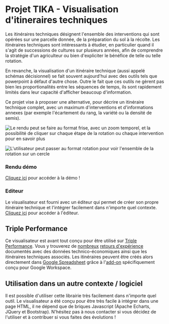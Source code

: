 # Projet TIKA - Visualisation d'itineraires techniques

Les itinéraires techniques désignent l'ensemble des interventions qui sont opérées sur une parcelle donnée, de la préparation du sol à la récolte. Les itinéraires techniques sont intéressants à étudier, en particulier quand il s'agit de successions de cultures sur plusieurs années, afin de comprendre la stratégie d'un agriculteur ou bien d'expliciter le bénéfice de telle ou telle rotation.

En revanche, la visualisation d'un itinéraire technique (aussi appelé schémas décisionnel) se fait souvent aujourd'hui avec des outils tels que powerpoint à défaut d'autre chose. Outre le fait que ces outils ne gèrent pas bien les proportionalités entre les séquences de temps, ils sont rapidement limités dans leur capacité d'afficher beaucoup d'information.

Ce projet vise à proposer une alternative, pour décrire un itinéraire technique complet, avec un maximum d'interventions et d'informations annexes (par exemple l'écartement du rang, la variété ou la densité de semis).

![Le rendu peut se faire au format frise, avec un zoom temporel, et la possibilité de cliquer sur chaque étape de la rotation ou chaque intervention pour en savoir plus](https://www.osfarm.org/itineraire-technique/images/rendu_frise.png)

![L'utilisateur peut passer au format rotation pour voir l'ensemble de la rotation sur un cercle](https://www.osfarm.org/itineraire-technique/images/rendu_rotation.png)

### Rendu démo
[Cliquez ici](https://osfarm.github.io/itineraire-technique/rendu_statique_1.html) pour accéder à la démo !
### Editeur
Le visualisateur est fourni avec un éditeur qui permet de créer son propre itinéraire technique et l'intégrer facilement dans n'importe quel contexte. [Cliquez ici](https://www.osfarm.org/itineraire-technique/editor.html) pour accéder à l'éditeur.

 ## Triple Performance
 Ce visualisateur est avant tout conçu pour être utilisé sur [Triple Performance](https://wiki.tripleperformance.fr/). Vous y trouverez de [nombreux](https://wiki.tripleperformance.fr/wiki/Retours_d%27exp%C3%A9rience) [retours d'expérience](https://wiki.tripleperformance.fr/wiki/Ferme_de_Longueil) documentés avec des données technico-économiques ainsi que les itinéraires techniques associés. Les itinéraires peuvent être créés alors directement dans [Google Spreadsheet](https://wiki.tripleperformance.fr/wiki/Aide:Ins%C3%A9rer_des_graphiques_dans_une_page) grâce à l'[add-on](https://workspace.google.com/marketplace/app/triple_performance/427792115089) spécifiquement conçu pour Google Workspace.

## Utilisation dans un autre contexte / logiciel
Il est possible d'utiliser cette librairie très facilement dans n'importe quel outil. Le visualisateur a été conçu pour être très facile à intégrer dans une page HTML, il ne dépend que de briques Javascript (Apache Echarts, JQuery et Bootstrap). N'hésitez pas à nous contacter si vous décidez de l'utiliser et à contribuer si vous faites des évolutions !
